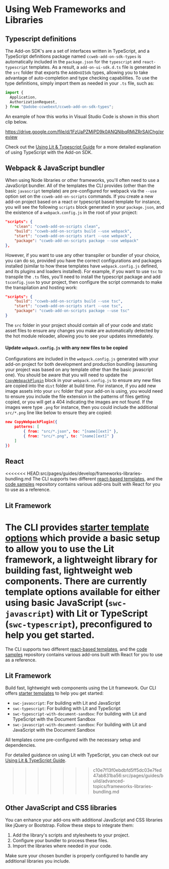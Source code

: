 # Using Web Frameworks and Libraries

## Typescript definitions

The Add-on SDK's are a set of interfaces written in TypeScript, and a TypeScript definitions package named `ccweb-add-on-sdk-types` is automatically included in the `package.json` for the `typescript` and `react-typescript` templates. As a result, a `add-on-ui-sdk.d.ts` file is generated in the `src` folder that exports the `AddOnUISdk` types, allowing you to take advantage of auto-completion and type checking capabilities. To use the type definitions, simply import them as needed in your `.ts` file, such as:

```ts
import {
  Application,
  AuthorizationRequest,
} from "@adobe-ccwebext/ccweb-add-on-sdk-types";
```

An example of how this works in Visual Studio Code is shown in this short clip below.

<Embed slots="video" />

https://drive.google.com/file/d/1FzUaPZMjPD9k0ANQNibqRMiZRrSAIChg/preview

<InlineAlert slots="text" variant="info"/>

Check out the [Using Lit & Typescript Guide](../../learn/how_to/tutorials/using-lit-typescript.md) for a more detailed explanation of using TypeScript with the Add-on SDK.

## Webpack & JavaScript bundler

When using Node libraries or other frameworks, you'll often need to use a JavaScript bundler. All of the templates the CLI provides (other than the basic `javascript` template) are pre-configured for webpack via the `--use` option set on the `ccweb-add-on-scripts` commands. If you create a new add-on project based on a react or typescript based template for instance, you will see the following `scripts` block generated in your `package.json`, and the existence of a `webpack.config.js` in the root of your project:

```json
"scripts": {
    "clean": "ccweb-add-on-scripts clean",
    "build": "ccweb-add-on-scripts build --use webpack",
    "start": "ccweb-add-on-scripts start --use webpack",
    "package": "ccweb-add-on-scripts package --use webpack"
},
```

However, if you want to use any other transpiler or bundler of your choice, you can do so, provided you have the correct configurations and packages installed (similar to how these templates have `webpack.config.js` defined, and its plugins and loaders installed). For example, if you want to use `tsc` to transpile the `.ts` files, you'll need to install the typescript package and add `tsconfig.json` to your project, then configure the script commands to make the transpilation and hosting work:

```json
"scripts": {
    "build": "ccweb-add-on-scripts build --use tsc",
    "start": "ccweb-add-on-scripts start --use tsc",
    "package": "ccweb-add-on-scripts package --use tsc"
}
```

<InlineAlert slots="text" variant="info"/>

The `src` folder in your project should contain all of your code and static asset files to ensure any changes you make are automatically detected by the hot module reloader, allowing you to see your updates immediately.

#### Update `webpack.config.js` with any new files to be copied

Configurations are included in the `webpack.config.js` generated with your add-on project for both development and production bundling (assuming your project was based on any template other than the basic javascript one). You should be aware that you will need to update the [`CopyWebpackPlugin`](https://www.npmjs.com/package/copy-webpack-plugin) block in your `webpack.config.js` to ensure any new files are copied into the `dist` folder at build time. For instance, if you add new image assets into your `src` folder that your add-on is using, you would need to ensure you include the file extension in the patterns of files getting copied, or you will get a 404 indicating the images are not found. If the images were type `.png` for instance, then you could include the additional `src/*.png` line like below to ensure they are copied:

```json
new CopyWebpackPlugin({
    patterns: [
        { from: "src/*.json", to: "[name][ext]" },
        { from: "src/*.png", to: "[name][ext]" }
    ]
})
```

## React

<<<<<<< HEAD:src/pages/guides/develop/frameworks-libraries-bundling.md
The CLI supports two different [react-based templates](../getting_started/dev-tooling.md#templates), and the [code samples](../../samples.md) repository contains various add-ons built with React for you to use as a reference.

## Lit Framework

The CLI provides [starter template options](../getting_started/dev-tooling.md#templates) which provide a basic setup to allow you to use the Lit framework, a lightweight library for building fast, lightweight web components. There are currently template options available for either using basic JavaScript (`swc-javascript`) with Lit or TypeScript (`swc-typescript`), preconfigured to help you get started.
=======
The CLI supports two different [react-based templates](../../getting_started/local_development/dev_tooling.md#templates), and the [code samples](../../learn/samples.md) repository contains various add-ons built with React for you to use as a reference.

## Lit Framework

Build fast, lightweight web components using the Lit framework. Our CLI offers [starter templates](../../getting_started/local_development/dev_tooling.md#templates) to help you get started:

- `swc-javascript`: For building with Lit and JavaScript
- `swc-typescript`: For building with Lit and TypeScript
- `swc-typescript-with-document-sandbox`: For building with Lit and TypeScript with the Document Sandbox
- `swc-javascript-with-document-sandbox`: For building with Lit and JavaScript with the Document Sandbox

All templates come pre-configured with the necessary setup and dependencies.

For detailed guidance on using Lit with TypeScript, you can check out our [Using Lit & TypeScript Guide](../../learn/how_to/tutorials/using-lit-typescript.md).
>>>>>>> c10e7f13f0ebdbfd5ff5dc03e7fed47ab831ba56:src/pages/guides/build/advanced-topics/frameworks-libraries-bundling.md

## Other JavaScript and CSS libraries

You can enhance your add-ons with additional JavaScript and CSS libraries like jQuery or Bootstrap. Follow these steps to integrate them:

1. Add the library's scripts and stylesheets to your project.
2. Configure your bundler to process these files.
3. Import the libraries where needed in your code.

<InlineAlert slots="text" variant="info"/>

Make sure your chosen bundler is properly configured to handle any additional libraries you include.
